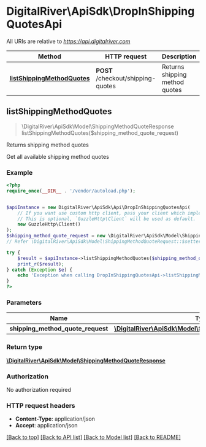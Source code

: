 # DigitalRiver\ApiSdk\DropInShippingQuotesApi

All URIs are relative to *https://api.digitalriver.com*

Method | HTTP request | Description
------------- | ------------- | -------------
[**listShippingMethodQuotes**](DropInShippingQuotesApi.md#listShippingMethodQuotes) | **POST** /checkout/shipping-quotes | Returns shipping method quotes



## listShippingMethodQuotes

> \DigitalRiver\ApiSdk\Model\ShippingMethodQuoteResponse listShippingMethodQuotes($shipping_method_quote_request)

Returns shipping method quotes

Get all available shipping method quotes

### Example

```php
<?php
require_once(__DIR__ . '/vendor/autoload.php');


$apiInstance = new DigitalRiver\ApiSdk\Api\DropInShippingQuotesApi(
    // If you want use custom http client, pass your client which implements `GuzzleHttp\ClientInterface`.
    // This is optional, `GuzzleHttp\Client` will be used as default.
    new GuzzleHttp\Client()
);
$shipping_method_quote_request = new \DigitalRiver\ApiSdk\Model\ShippingMethodQuoteRequest(); // \DigitalRiver\ApiSdk\Model\ShippingMethodQuoteRequest | 
// Refer \DigitalRiver\ApiSdk\Model\ShippingMethodQuoteRequest::$setters in digital-river-php/lib/Model/ShippingMethodQuoteRequest.php to set the properties.

try {
    $result = $apiInstance->listShippingMethodQuotes($shipping_method_quote_request);
    print_r($result);
} catch (Exception $e) {
    echo 'Exception when calling DropInShippingQuotesApi->listShippingMethodQuotes: ', $e->getMessage(), PHP_EOL;
}
?>
```

### Parameters


Name | Type | Description  | Notes
------------- | ------------- | ------------- | -------------
 **shipping_method_quote_request** | [**\DigitalRiver\ApiSdk\Model\ShippingMethodQuoteRequest**](../Model/ShippingMethodQuoteRequest.md)|  | [optional]

### Return type

[**\DigitalRiver\ApiSdk\Model\ShippingMethodQuoteResponse**](../Model/ShippingMethodQuoteResponse.md)

### Authorization

No authorization required

### HTTP request headers

- **Content-Type**: application/json
- **Accept**: application/json

[[Back to top]](#) [[Back to API list]](../../README.md#documentation-for-api-endpoints)
[[Back to Model list]](../../README.md#documentation-for-models)
[[Back to README]](../../README.md)

